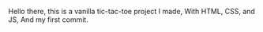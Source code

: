 Hello there, this is a vanilla tic-tac-toe project I made,
With HTML, CSS, and JS,
And my first commit.
